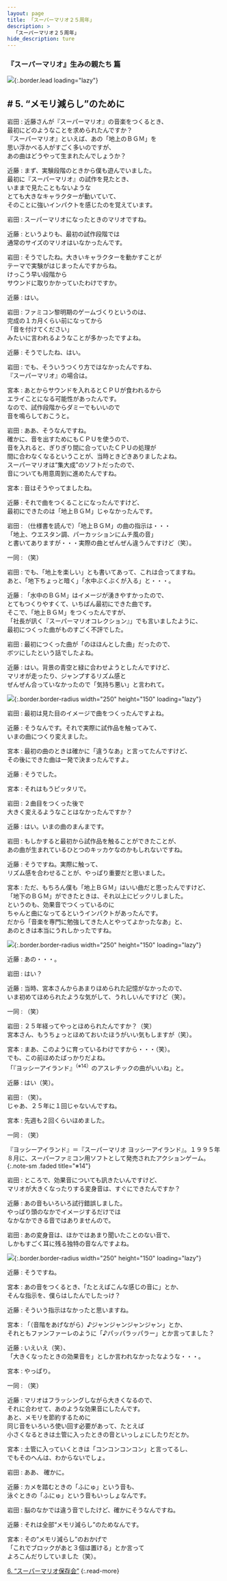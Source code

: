 ```yaml
---
layout: page
title: 「スーパーマリオ２５周年」
description: >
  「スーパーマリオ２５周年」
hide_description: ture
---
```


### 『スーパーマリオ』生みの親たち 篇

![](/interviews/jp/etc/mario25th/vol1/img/mainvisual5.jpg){:.border.lead loading="lazy"}

## # 5. “メモリ減らし”のために

岩田
: 近藤さんが『スーパーマリオ』の音楽をつくるとき、<br>最初にどのようなことを求められたんですか？<br>『スーパーマリオ』といえば、あの「地上のＢＧＭ」を<br>思い浮かべる人がすごく多いのですが、<br>あの曲はどうやって生まれたんでしょうか？

近藤
: まず、実験段階のときから僕も遊んでいました。<br>最初に『スーパーマリオ』の試作を見たとき、<br>いままで見たこともないような<br>とても大きなキャラクターが動いていて、<br>そのことに強いインパクトを感じたのを覚えています。

岩田
: スーパーマリオになったときのマリオですね。

近藤
: というよりも、最初の試作段階では<br>通常のサイズのマリオはいなかったんです。

岩田
: そうでしたね。大きいキャラクターを動かすことが<br>テーマで実験がはじまったんですからね。<br>けっこう早い段階から<br>サウンドに取りかかっていたわけですか。

近藤
: はい。

岩田
: ファミコン黎明期のゲームづくりというのは、<br>完成の１カ月くらい前になってから<br>「音を付けてください」<br>みたいに言われるようなことが多かったですよね。

近藤
: そうでしたね、はい。

岩田
: でも、そういうつくり方ではなかったんですね、<br>『スーパーマリオ』の場合は。

宮本
: あとからサウンドを入れるとＣＰＵが食われるから<br>エライことになる可能性があったんです。<br>なので、試作段階からダミーでもいいので<br>音を鳴らしておこうと。

岩田
: ああ、そうなんですね。<br>確かに、音を出すためにもＣＰＵを使うので、<br>音を入れると、ぎりぎり間に合っていたＣＰＵの処理が<br>間に合わなくなるということが、当時ときどきありましたよね。<br>スーパーマリオは“集大成”のソフトだったので、<br>音についても用意周到に進めたんですね。

宮本
: 音はそうやってましたね。

近藤
: それで曲をつくることになったんですけど、<br>最初にできたのは「地上ＢＧＭ」じゃなかったんです。

岩田
: （仕様書を読んで）「地上ＢＧＭ」の曲の指示は・・・<br>「地上、ウエスタン調、パーカッションにムチ風の音」<br>と書いてありますが・・・実際の曲とぜんぜん違うんですけど（笑）。

一同
: （笑）

岩田
: でも、「地上を楽しい」とも書いてあって、これは合ってますね。<br>あと、「地下ちょっと暗く」「水中ぶくぶくが入る」と・・・。

近藤
: 「水中のＢＧＭ」はイメージが湧きやすかったので、<br>とてもつくりやすくて、いちばん最初にできた曲です。<br>そこで、「地上ＢＧＭ」をつくったんですが、<br>「社長が訊く『スーパーマリオコレクション』」でも言いましたように、<br>最初につくった曲がものすごく不評でした。

岩田
: 最初につくった曲が「のほほんとした曲」だったので、<br>ボツにしたという話でしたよね。

近藤
: はい。背景の青空と緑に合わせようとしたんですけど、<br>マリオが走ったり、ジャンプするリズム感と<br>ぜんぜん合っていなかったので「気持ち悪い」と言われて。

![](/interviews/jp/etc/mario25th/vol1/img/photo14.jpg){:.border.border-radius width="250" height="150" loading="lazy"}

岩田
: 最初は見た目のイメージで曲をつくったんですよね。

近藤
: そうなんです。それで実際に試作品を触ってみて、<br>いまの曲につくり変えました。

宮本
: 最初の曲のときは確かに「違うなあ」と言ってたんですけど、<br>その後にできた曲は一発で決まったんですよ。

近藤
: そうでした。

宮本
: それはもうピッタリで。

岩田
: ２曲目をつくった後で<br>大きく変えるようなことはなかったんですか？

近藤
: はい。いまの曲のまんまです。

岩田
: もしかすると最初から試作品を触ることができたことが、<br>あの曲が生まれているひとつのキッカケなのかもしれないですね。

近藤
: そうですね。実際に触って、<br>リズム感を合わせることが、やっぱり重要だと思いました。

宮本
: ただ、もちろん僕も「地上ＢＧＭ」はいい曲だと思ったんですけど、<br>「地下のＢＧＭ」ができたときは、それ以上にビックリしました。<br>というのも、効果音でつくっているのに<br>ちゃんと曲になってるというインパクトがあったんです。<br>だから「音楽を専門に勉強してきた人とやってよかったなあ」と、<br>あのときは本当にうれしかったですね。

![](/interviews/jp/etc/mario25th/vol1/img/photo15.jpg){:.border.border-radius width="250" height="150" loading="lazy"}

近藤
: あの・・・。

岩田
: はい？

近藤
: 当時、宮本さんからあまりほめられた記憶がなかったので、<br>いま初めてほめられたような気がして、うれしいんですけど（笑）。

一同
: （笑）

岩田
: ２５年経ってやっとほめられたんですか？（笑）<br>宮本さん、もうちょっとほめておいたほうがいい気もしますが（笑）。

宮本
: まあ、このように育っているわけですから・・・（笑）。<br>でも、この前ほめたばっかりだよね。<br>「『ヨッシーアイランド』<sup>（※14）</sup>のアスレチックの曲がいいね」と。

近藤
: はい（笑）。

岩田
: （笑）。<br>じゃあ、２５年に１回じゃないんですね。

宮本
: 先週も２回くらいほめました。

一同
: （笑）

『ヨッシーアイランド』＝『スーパーマリオ ヨッシーアイランド』。１９９５年８月に、スーパーファミコン用ソフトとして発売されたアクションゲーム。
{:.note-sm .faded title="※14"}

岩田
: ところで、効果音についても訊きたいんですけど、<br>マリオが大きくなったりする変身音は、すぐにできたんですか？

近藤
: あの音もいろいろ試行錯誤しました。<br>やっぱり頭のなかでイメージするだけでは<br>なかなかできる音ではありませんので。

岩田
: あの変身音は、ほかではあまり聞いたことのない音で、<br>しかもすごく耳に残る独特の音なんですよね。

![](/interviews/jp/etc/mario25th/vol1/img/photo16.jpg){:.border.border-radius width="250" height="150" loading="lazy"}

近藤
: そうですね。

宮本
: あの音をつくるとき、「たとえばこんな感じの音に」とか、<br>そんな指示を、僕らはしたんでしたっけ？

近藤
: そういう指示はなかったと思いますね。

宮本
: 「（音階をあげながら）♪ジャンジャンジャンジャン」とか、<br>それともファンファーレのように「♪パッパラッパラー」とか言ってました？

近藤
: いえいえ（笑）、<br>「大きくなったときの効果音を」としか言われなかったなような・・・。

宮本
: やっぱり。

一同
: （笑）

近藤
: マリオはフラッシングしながら大きくなるので、<br>それに合わせて、あのような効果音にしたんです。<br>あと、メモリを節約するために<br>同じ音をいろいろ使い回す必要があって、たとえば<br>小さくなるときは土管に入ったときの音といっしょにしたりだとか。

宮本
: 土管に入っていくときは「コンコンコンコン」と言ってるし、<br>でもそのへんは、わからないでしょ。

岩田
: ああ、 確かに。

近藤
: カメを踏むときの「ふにゅ」という音も、<br>泳ぐときの「ふにゅ」という音もいっしょなんです。

岩田
: 脳のなかでは違う音でしたけど、確かにそうなんですね。

近藤
: それは全部“メモリ減らし”のためなんです。

宮本
: その“メモリ減らし”のおかげで<br>「これでブロックがあと３個は置ける」とか言って<br>よろこんだりしていました（笑）。

[6. “スーパーマリオ保存会”](6.md)
{:.read-more}

